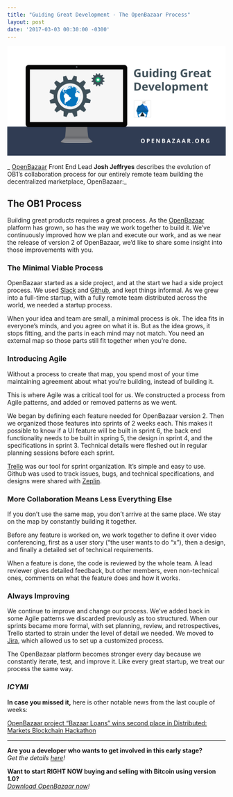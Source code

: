 ```yaml
---
title: "Guiding Great Development - The OpenBazaar Process" 
layout: post
date: '2017-03-03 00:30:00 -0300'
---
```

        
![Guiding Great Development](Guiding-Great-Development-1024x512.png)

_ [OpenBazaar](https://blog.openbazaar.org) Front End Lead **Josh Jeffryes** describes the evolution of OB1’s collaboration process for our entirely remote team building the decentralized marketplace, OpenBazaar:_

The OB1 Process
---------------

Building great products requires a great process. As the [OpenBazaar](https://openbazaar.org) platform has grown, so has the way we work together to build it. We’ve continuously improved how we plan and execute our work, and as we near the release of version 2 of OpenBazaar, we’d like to share some insight into those improvements with you.

### The Minimal Viable Process

OpenBazaar started as a side project, and at the start we had a side project process. We used [Slack](http://slack.openbazaar.org/) and [Github](https://github.com/OpenBazaar), and kept things informal. As we grew into a full-time startup, with a fully remote team distributed across the world, we needed a startup process.

When your idea and team are small, a minimal process is ok. The idea fits in everyone’s minds, and you agree on what it is. But as the idea grows, it stops fitting, and the parts in each mind may not match. You need an external map so those parts still fit together when you’re done.

### Introducing Agile

Without a process to create that map, you spend most of your time maintaining agreement about what you’re building, instead of building it.

This is where Agile was a critical tool for us. We constructed a process from Agile patterns, and added or removed patterns as we went.

We began by defining each feature needed for OpenBazaar version 2. Then we organized those features into sprints of 2 weeks each. This makes it possible to know if a UI feature will be built in sprint 6, the back end functionality needs to be built in spring 5, the design in sprint 4, and the specifications in sprint 3. Technical details were fleshed out in regular planning sessions before each sprint.

[Trello](http://trello.com) was our tool for sprint organization. It’s simple and easy to use. Github was used to track issues, bugs, and technical specifications, and designs were shared with [Zeplin](https://zeplin.io/).

### More Collaboration Means Less Everything Else

If you don’t use the same map, you don’t arrive at the same place. We stay on the map by constantly building it together.

Before any feature is worked on, we work together to define it over video conferencing, first as a user story (“the user wants to do “x”), then a design, and finally a detailed set of technical requirements.

When a feature is done, the code is reviewed by the whole team. A lead reviewer gives detailed feedback, but other members, even non-technical ones, comments on what the feature does and how it works.

### Always Improving

We continue to improve and change our process. We’ve added back in some Agile patterns we discarded previously as too structured. When our sprints became more formal, with set planning, review, and retrospectives, Trello started to strain under the level of detail we needed. We moved to [Jira](https://www.atlassian.com/software/jira), which allowed us to set up a customized process.

The OpenBazaar platform becomes stronger every day because we constantly iterate, test, and improve it. Like every great startup, we treat our process the same way.

### _ICYMI_

**In case you missed it,** here is other notable news from the last couple of weeks:

[OpenBazaar project “Bazaar Loans” wins second place in Distributed: Markets Blockchain Hackathon](https://devpost.com/software/brazaar-loan)

* * *

**Are you a developer who wants to get involved in this early stage?**  
_Get the details [here](https://blog.openbazaar.org/milestone-1-developer-release-for-openbazaar-2-0)!_

**Want to start RIGHT NOW buying and selling with Bitcoin using version 1.0?**  
_[Download OpenBazaar now](http://openbazaar.org/)!_